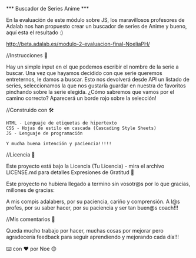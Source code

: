 
*** Buscador de Series Anime ***

En la evaluación de este módulo sobre JS, los maravillosos profesores de Adalab nos han propuesto crear un buscador de series de Anime y bueno, aquí esta el resultado :)

http://beta.adalab.es/modulo-2-evaluacion-final-NoeliaPH/

//Instrucciones 🔧

Hay un simple input en el que podemos escribir el nombre de la serie a buscar. Una vez que hayamos decidido con que serie queremos entreternos, le damos a buscar. 
Esto nos devolverá desde API un listado de series, seleccionamos la que nos gustaría guardar en nuestra de favoritos pinchando sobre la serie elegida. ¿Cómo sabremos que vamos por el camino correcto? Aparecerá un borde rojo sobre la selección!

//Construido con 🛠️

    HTML - Lenguaje de etiquetas de hipertexto
    CSS - Hojas de estilo en cascada (Cascading Style Sheets)
    JS - Lenguaje de programación
    
    Y mucha buena intención y paciencia!!!!!

//Licencia 📄

Este proyecto está bajo la Licencia (Tu Licencia) - mira el archivo LICENSE.md para detalles
Expresiones de Gratitud 🎁

Este proyecto no hubiera llegado a termino sin vosotr@s por lo que gracias, millones de gracias:

A mis compis adalabers, por su paciencia, cariño y comprensión.
A l@s profes, por su saber hacer, por su paciencia y ser tan buen@s coach!!!

//Mis comentarios 📢

Queda mucho trabajo por hacer, muchas cosas por mejorar pero agradecería feedback para seguir aprendiendo y mejorando cada día!!!

⌨️ con ❤️ por Noe 😊
